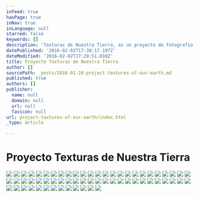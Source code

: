 ```yaml
---
inFeed: true
hasPage: true
inNav: true
inLanguage: null
starred: false
keywords: []
description: 'Texturas de Nuestra Tierra, es un proyecto de fotografía aérea artística de todo el país de México. 7 años es el tiempo que se ha tomado para realizar esta colección. '
datePublished: '2016-02-02T17:30:17.197Z'
dateModified: '2016-02-02T17:29:51.810Z'
title: Proyecto Texturas de Nuestra Tierra
author: []
sourcePath: _posts/2016-01-28-project-textures-of-our-earth.md
published: true
authors: []
publisher:
  name: null
  domain: null
  url: null
  favicon: null
url: project-textures-of-our-earth/index.html
_type: Article

---
```

# Proyecto Texturas de Nuestra Tierra
![](https://s3-us-west-2.amazonaws.com/the-grid-img/p/d11ca63a981f3fdcc73bd919b155368a9d746f34.jpg)
![](https://s3-us-west-2.amazonaws.com/the-grid-img/p/4931f12ff17c42270c00a329f0a1f27d0bdd9242.jpg)
![](https://s3-us-west-2.amazonaws.com/the-grid-img/p/2a8058d2e483c339e1e221d724a390cd2909c5ee.jpg)
![](https://s3-us-west-2.amazonaws.com/the-grid-img/p/159b1cab98792f4e789deaecd97b95bfb1d24efe.jpg)
![](https://s3-us-west-2.amazonaws.com/the-grid-img/p/095b5d245a832987ff01fe8b9dff26b7dabdac80.jpg)
![](https://s3-us-west-2.amazonaws.com/the-grid-img/p/d271a88062a2d7280d8ded861216fe119f82469a.jpg)
![](https://s3-us-west-2.amazonaws.com/the-grid-img/p/63cc9a000779d93e102815a77f3ac327f8a7ee27.jpg)
![](https://s3-us-west-2.amazonaws.com/the-grid-img/p/37af8302e9f2017fdb4e56e08ba8e62519e1c0c4.jpg)
![](https://s3-us-west-2.amazonaws.com/the-grid-img/p/e6439aab420c959eec00ec861d840e007b31f3a4.jpg)
![](https://s3-us-west-2.amazonaws.com/the-grid-img/p/e183cacdb233f787aeb09021754e777228e370d3.jpg)
![](https://s3-us-west-2.amazonaws.com/the-grid-img/p/e3ac83dc4e1b868ace9057e3726d75da4c5db14d.jpg)
![](https://s3-us-west-2.amazonaws.com/the-grid-img/p/a9e3a81729608b46256364680d7509f0cf7b97c8.jpg)
![](https://s3-us-west-2.amazonaws.com/the-grid-img/p/b78888300732abe96bff051fc328b3e0e301fb94.jpg)
![](https://s3-us-west-2.amazonaws.com/the-grid-img/p/4417952a1e66e646c503c7054540934cfc580928.jpg)
![](https://s3-us-west-2.amazonaws.com/the-grid-img/p/e0f8c15a0d2a99b91d2e9f017afa79aa02ece0d2.jpg)
![](https://s3-us-west-2.amazonaws.com/the-grid-img/p/e9b4577ed552dcb351e3f4bd86cdee0e990c70e2.jpg)
![](https://s3-us-west-2.amazonaws.com/the-grid-img/p/65ebe32f9fa0911778804a2354c1e78926bc20cb.jpg)
![](https://s3-us-west-2.amazonaws.com/the-grid-img/p/342605d898344caf9aed723e4b510ed59a69f05d.jpg)
![](https://s3-us-west-2.amazonaws.com/the-grid-img/p/84358f1c0e3bf71b83740085d024ff824a0ebbc7.jpg)
![](https://s3-us-west-2.amazonaws.com/the-grid-img/p/d700be4f13414f5ac2c1e40971f252bf82df6f42.jpg)
![](https://s3-us-west-2.amazonaws.com/the-grid-img/p/4a9f60f420f9da653f5cc68b9797104ecb016107.jpg)
![](https://s3-us-west-2.amazonaws.com/the-grid-img/p/2f1f9155099d4911a40f653cf8603d4bfe501400.jpg)
![](https://s3-us-west-2.amazonaws.com/the-grid-img/p/02f6ef4fd1858ba82f5b7d1d7f0f9f33f828b0d4.jpg)
![](https://s3-us-west-2.amazonaws.com/the-grid-img/p/ad79cfcb2d6f52c68bf526936fd3adcd3d1b7ffe.jpg)
![](https://s3-us-west-2.amazonaws.com/the-grid-img/p/ad9abb1d362fea6e2cf0049a0b50a92c1483bec3.jpg)
![](https://s3-us-west-2.amazonaws.com/the-grid-img/p/ff3a4cc8baf044fbaf13aad1b0a941c102f1129b.jpg)
![](https://s3-us-west-2.amazonaws.com/the-grid-img/p/17043b7ceaaeb8eb663d6d621438676e2f4b7bfa.jpg)
![](https://s3-us-west-2.amazonaws.com/the-grid-img/p/2f6ffb7d7fecc889d30d92ed3ab2b138cdfa198e.jpg)
![](https://s3-us-west-2.amazonaws.com/the-grid-img/p/f9e6e6649961dde7497236b518e1c6a38a8ad393.jpg)
![](https://s3-us-west-2.amazonaws.com/the-grid-img/p/976cf640f7c74363d1c3c769e314ced2de0d1148.jpg)
![](https://s3-us-west-2.amazonaws.com/the-grid-img/p/7c1ab374c9af98cedf0994b135b7c0f954f590be.jpg)
![](https://s3-us-west-2.amazonaws.com/the-grid-img/p/5550aa80144e3c236a294ab2700e3f9481a45111.jpg)
![](https://s3-us-west-2.amazonaws.com/the-grid-img/p/ffd2fbd940ede4c3b1d65b8ab1161a5865fbfd5b.jpg)
![](https://s3-us-west-2.amazonaws.com/the-grid-img/p/4b4891811770e4957b7120b86d0fb2710e944e05.jpg)
![](https://s3-us-west-2.amazonaws.com/the-grid-img/p/c88c38f56c9161ddb202422187e00787bc9179f5.jpg)
![](https://s3-us-west-2.amazonaws.com/the-grid-img/p/509f71c19d29c1672815e3a84aac0d3399161387.jpg)
![](https://s3-us-west-2.amazonaws.com/the-grid-img/p/d3994c91d9246ce47e62e53247a67d7c1985cfa3.jpg)
![](https://s3-us-west-2.amazonaws.com/the-grid-img/p/799b4f26442a1acbf93b6922924e6b97b0821f9d.jpg)
![](https://s3-us-west-2.amazonaws.com/the-grid-img/p/3f8fb1b6fd6dd1d17fbc58640af870079a055bd5.jpg)
![](https://s3-us-west-2.amazonaws.com/the-grid-img/p/18abd8ecf4d0085f8c468084dd15a2c3fce38125.jpg)
![](https://s3-us-west-2.amazonaws.com/the-grid-img/p/61d64cfb9ebc85fd4534d4ed1eb91f935b8597d4.jpg)
![](https://s3-us-west-2.amazonaws.com/the-grid-img/p/1400baeb602e08f47e22db380a87d964543134bc.jpg)
![](https://s3-us-west-2.amazonaws.com/the-grid-img/p/779e27aa892666e6bcc06433e352cb37a0f41e52.jpg)
![](https://s3-us-west-2.amazonaws.com/the-grid-img/p/46e114afff80cdba0d9592c062c824f82b31c83a.jpg)
![](https://s3-us-west-2.amazonaws.com/the-grid-img/p/098fcf415dd40bbdd89d91403ab137fc7a9eb273.jpg)
![](https://s3-us-west-2.amazonaws.com/the-grid-img/p/fd1638db58a44852162206423f97fa42c52df23a.jpg)
![](https://s3-us-west-2.amazonaws.com/the-grid-img/p/24f0191928994e68098bfb0a080b704813122ddc.jpg)
![](https://s3-us-west-2.amazonaws.com/the-grid-img/p/8187d58881aaebfd8465c6a5ce7d2e314ba589c4.jpg)
![](https://s3-us-west-2.amazonaws.com/the-grid-img/p/9790727beba1120bf664fd52b21e1eb7925dc5e9.jpg)
![](https://s3-us-west-2.amazonaws.com/the-grid-img/p/106ed616c542de7a109083b11bd3d7906efd89ee.jpg)
![](https://s3-us-west-2.amazonaws.com/the-grid-img/p/a8cd18f6f98613a0075bdbdb02f275fe47fd59a6.jpg)
![](https://s3-us-west-2.amazonaws.com/the-grid-img/p/fa66a6612e307a2b2689a4851acbf0d8da5b12ea.jpg)
![](https://s3-us-west-2.amazonaws.com/the-grid-img/p/a9642672bd80403f709a5d05fd99ea05ead0955a.jpg)
![](https://s3-us-west-2.amazonaws.com/the-grid-img/p/2171ebbfd44def9b0f7670a452fa15753eec2d45.jpg)
![](https://s3-us-west-2.amazonaws.com/the-grid-img/p/b1eee7c7e666ea4ae84e5fa0b9ceb91b02698d1e.jpg)
![](https://s3-us-west-2.amazonaws.com/the-grid-img/p/429001e16c19534ee7d67c779735a568c9b86f78.jpg)
![](https://s3-us-west-2.amazonaws.com/the-grid-img/p/7f2636617395a3476010cd3166d523b64397e1b9.jpg)
![](https://s3-us-west-2.amazonaws.com/the-grid-img/p/e92596f628043096f912de7534a526b62716ac96.jpg)
![](https://s3-us-west-2.amazonaws.com/the-grid-img/p/93f05cc7ea5173449d23e743d67c64bdd40fedc9.jpg)
![](https://s3-us-west-2.amazonaws.com/the-grid-img/p/92ece77fc46ac35068eaf0bd8e7a03c1265ea325.jpg)
![](https://s3-us-west-2.amazonaws.com/the-grid-img/p/8cca37ee8d4bcd3cbc538da08cd2fd06bfda0547.jpg)
![](https://s3-us-west-2.amazonaws.com/the-grid-img/p/88bcecfe9dbdebe87ebebbd9f0b8f09dd2861831.jpg)
![](https://s3-us-west-2.amazonaws.com/the-grid-img/p/03135f35ae04be637685b4e17bdfce244f84f87f.jpg)